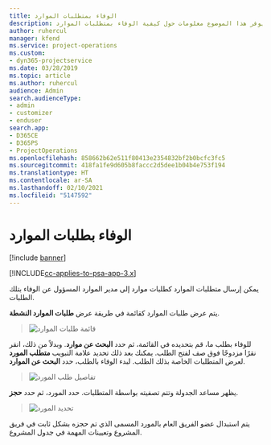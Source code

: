 ```yaml
---
title: الوفاء بمتطلبات الموارد
description: يوفر هذا الموضوع معلومات حول كيفية الوفاء بمتطلبات الموارد.
author: ruhercul
manager: kfend
ms.service: project-operations
ms.custom:
- dyn365-projectservice
ms.date: 03/28/2019
ms.topic: article
ms.author: ruhercul
audience: Admin
search.audienceType:
- admin
- customizer
- enduser
search.app:
- D365CE
- D365PS
- ProjectOperations
ms.openlocfilehash: 858662b62e511f80413e2354832bf2b0bcfc3fc5
ms.sourcegitcommit: 418fa1fe9d605b8faccc2d5dee1b04b4e753f194
ms.translationtype: HT
ms.contentlocale: ar-SA
ms.lasthandoff: 02/10/2021
ms.locfileid: "5147592"
---
```

# <a name="fulfilling-resource-requests"></a>الوفاء بطلبات الموارد

[!include [banner](../includes/psa-now-project-operations.md)]

[!INCLUDE[cc-applies-to-psa-app-3.x](../includes/cc-applies-to-psa-app-3x.md)]

يمكن إرسال متطلبات الموارد كطلبات موارد إلى مدير الموارد المسؤول عن الوفاء بتلك الطلبات.

يتم عرض طلبات الموارد كقائمة في طريقة عرض **طلبات الموارد النشطة**.

> ![قائمة طلبات الموارد](media/Resource-Management-image59.png)

للوفاء بطلب ما، قم بتحديده في القائمة، ثم حدد **البحث عن موارد**. وبدلاً من ذلك، انقر نقرًا مزدوجًا فوق صف لفتح الطلب. يمكنك بعد ذلك تحديد علامة التبويب **متطلب المورد** لعرض المتطلبات الخاصة بذلك الطلب. لبدء الوفاء بالطلب، حدد **البحث عن الموارد**.

> ![تفاصيل طلب المورد](media/Resource-Management-image60.png)

يظهر مساعد الجدولة وتتم تصفيته بواسطة المتطلبات. حدد المورد، ثم حدد **حجز**.

> ![تحديد المورد](media/Resource-Management-image61.png)

يتم استبدال عضو الفريق العام بالمورد المسمى الذي تم حجزه بشكل ثابت في فريق المشروع وتعيينات المهمة في جدول المشروع.
